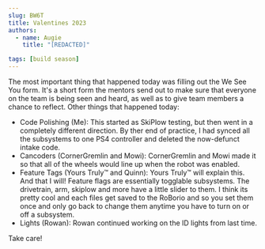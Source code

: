 ```yaml
---
slug: BW6T
title: Valentines 2023
authors:
  - name: Augie
    title: "[REDACTED]"

tags: [build season]
---
```


The most important thing that happened today was filling out the We See You form. It's a short form the mentors send out to make sure that everyone on the team is being seen and heard, as well as to give team members a chance to reflect. Other things that happened today:

* Code Polishing (Me): This started as SkiPlow testing, but then went in a completely different direction. By ther end of practice, I had synced all the subsystems to one PS4 controller and deleted the now-defunct intake code.
* Cancoders (CornerGremlin and Mowi): CornerGremlin and Mowi made it so that all of the wheels would line up when the robot was enabled.
* Feature Tags (Yours Truly™ and Quinn): Yours Truly™ will explain this. And that I will! Feature flags are essentially togglable subsystems. The drivetrain, arm, skiplow and more have a little slider to them. I think its pretty cool and each files get saved to the RoBorio and so you set them once and only go back to change them anytime you have to turn on or off a subsystem.
* Lights (Rowan): Rowan continued working on the ID lights from last time. 

Take care!